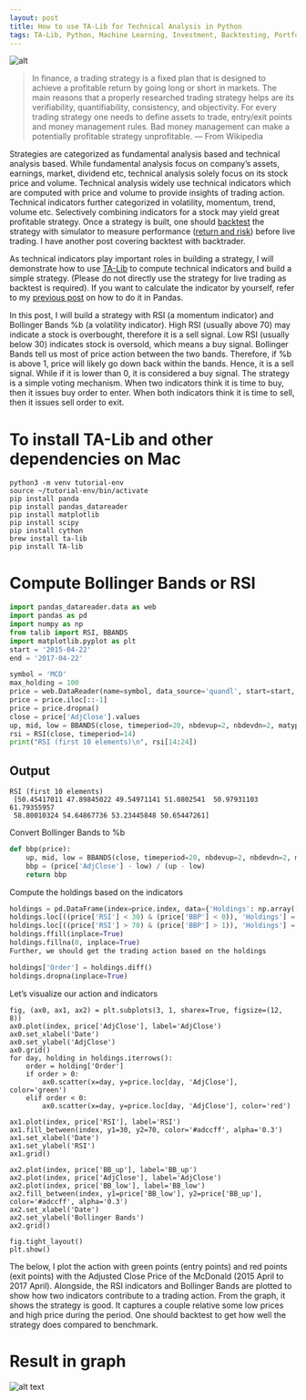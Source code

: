 ```yaml
---
layout: post
title: How to use TA-Lib for Technical Analysis in Python
tags: TA-Lib, Python, Machine Learning, Investment, Backtesting, Portfolio Management, Technical Analysis, Technical Indicator
---
```


![alt](https://cdn-images-1.medium.com/max/2400/0*n1MpxX4JN7ZbRluN.)


>In finance, a trading strategy is a fixed plan that is designed to achieve a profitable return by going long or short in markets. The main reasons that a properly researched trading strategy helps are its verifiability, quantifiability, consistency, and objectivity.
For every trading strategy one needs to define assets to trade, entry/exit points and money management rules. Bad money management can make a potentially profitable strategy unprofitable. — From Wikipedia


Strategies are categorized as fundamental analysis based and technical analysis based. While fundamental analysis focus on company’s assets, earnings, market, dividend etc, technical analysis solely focus on its stock price and volume. Technical analysis widely use technical indicators which are computed with price and volume to provide insights of trading action. Technical indicators further categorized in volatility, momentum, trend, volume etc. Selectively combining indicators for a stock may yield great profitable strategy. Once a strategy is built, one should [backtest](https://www.investopedia.com/terms/b/backtesting.asp) the strategy with simulator to measure performance ([return and risk](https://medium.com/@kyle.jinhai.li/efficient-frontier-optimize-portfolio-with-scipy-57456428323e)) before live trading. I have another post covering backtest with backtrader.

As technical indicators play important roles in building a strategy, I will demonstrate how to use [TA-Lib](https://www.ta-lib.org/) to compute technical indicators and build a simple strategy. (Please do not directly use the strategy for live trading as backtest is required). If you want to calculate the indicator by yourself, refer to my [previous post](https://medium.com/@kyle.jinhai.li/trading-technical-analysis-with-pandas-43e737a17861) on how to do it in Pandas.

In this post, I will build a strategy with RSI (a momentum indicator) and Bollinger Bands %b (a volatility indicator). High RSI (usually above 70) may indicate a stock is overbought, therefore it is a sell signal. Low RSI (usually below 30) indicates stock is oversold, which means a buy signal. Bollinger Bands tell us most of price action between the two bands. Therefore, if %b is above 1, price will likely go down back within the bands. Hence, it is a sell signal. While if it is lower than 0, it is considered a buy signal. The strategy is a simple voting mechanism. When two indicators think it is time to buy, then it issues buy order to enter. When both indicators think it is time to sell, then it issues sell order to exit.

# To install TA-Lib and other dependencies on Mac
```shell
python3 -m venv tutorial-env
source ~/tutorial-env/bin/activate
pip install panda
pip install pandas_datareader
pip install matplotlib
pip install scipy
pip install cython
brew install ta-lib
pip install TA-lib
```

# Compute Bollinger Bands or RSI
```python
import pandas_datareader.data as web
import pandas as pd
import numpy as np
from talib import RSI, BBANDS
import matplotlib.pyplot as plt
start = '2015-04-22'
end = '2017-04-22'

symbol = 'MCD'
max_holding = 100
price = web.DataReader(name=symbol, data_source='quandl', start=start, end=end)
price = price.iloc[::-1]
price = price.dropna()
close = price['AdjClose'].values
up, mid, low = BBANDS(close, timeperiod=20, nbdevup=2, nbdevdn=2, matype=0)
rsi = RSI(close, timeperiod=14)
print("RSI (first 10 elements)\n", rsi[14:24])
```


## Output
```
RSI (first 10 elements)
 [50.45417011 47.89845022 49.54971141 51.0802541  50.97931103 61.79355957
 58.80010324 54.64867736 53.23445848 50.65447261]
 ```
 
Convert Bollinger Bands to %b

```python
def bbp(price):
    up, mid, low = BBANDS(close, timeperiod=20, nbdevup=2, nbdevdn=2, matype=0)
    bbp = (price['AdjClose'] - low) / (up - low)
    return bbp
```

Compute the holdings based on the indicators
```python
holdings = pd.DataFrame(index=price.index, data={'Holdings': np.array([np.nan] * index.shape[0])})
holdings.loc[((price['RSI'] < 30) & (price['BBP'] < 0)), 'Holdings'] = max_holding
holdings.loc[((price['RSI'] > 70) & (price['BBP'] > 1)), 'Holdings'] = 0
holdings.ffill(inplace=True)
holdings.fillna(0, inplace=True)
Further, we should get the trading action based on the holdings

holdings['Order'] = holdings.diff()
holdings.dropna(inplace=True)
```

Let’s visualize our action and indicators
```
fig, (ax0, ax1, ax2) = plt.subplots(3, 1, sharex=True, figsize=(12, 8))
ax0.plot(index, price['AdjClose'], label='AdjClose')
ax0.set_xlabel('Date')
ax0.set_ylabel('AdjClose')
ax0.grid()
for day, holding in holdings.iterrows():
    order = holding['Order']
    if order > 0:
        ax0.scatter(x=day, y=price.loc[day, 'AdjClose'], color='green')
    elif order < 0:
        ax0.scatter(x=day, y=price.loc[day, 'AdjClose'], color='red')

ax1.plot(index, price['RSI'], label='RSI')
ax1.fill_between(index, y1=30, y2=70, color='#adccff', alpha='0.3')
ax1.set_xlabel('Date')
ax1.set_ylabel('RSI')
ax1.grid()

ax2.plot(index, price['BB_up'], label='BB_up')
ax2.plot(index, price['AdjClose'], label='AdjClose')
ax2.plot(index, price['BB_low'], label='BB_low')
ax2.fill_between(index, y1=price['BB_low'], y2=price['BB_up'], color='#adccff', alpha='0.3')
ax2.set_xlabel('Date')
ax2.set_ylabel('Bollinger Bands')
ax2.grid()

fig.tight_layout()
plt.show()
```

The below, I plot the action with green points (entry points) and red points (exit points) with the Adjusted Close Price of the McDonald (2015 April to 2017 April). Alongside, the RSI indicators and Bollinger Bands are plotted to show how two indicators contribute to a trading action. From the graph, it shows the strategy is good. It captures a couple relative some low prices and high price during the period. One should backtest to get how well the strategy does compared to benchmark.

# Result in graph
![alt text](https://cdn-images-1.medium.com/max/1600/1*raNylO8-cSatM6II0nXu3g.png)

